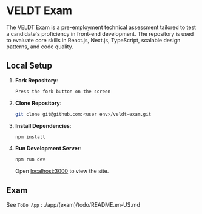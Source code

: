 # VELDT Exam

The VELDT Exam is a pre-employment technical assessment tailored to test a candidate's proficiency in front-end development. 
The repository is used to evaluate core skills in React.js, Next.js, TypeScript, scalable design patterns, and code quality.

## Local Setup

1. **Fork Repository**:

   ```sh
   Press the fork button on the screen
   ```

3. **Clone Repository**:

   ```sh
   git clone git@github.com:<user env>/veldt-exam.git
   ```

4. **Install Dependencies**:

   ```sh
   npm install
   ```

5. **Run Development Server**:

   ```sh
   npm run dev
   ```

   Open [localhost:3000](http://localhost:3000) to view the site.

## Exam

See `ToDo App` : ./app/(exam)/todo/README.en-US.md

